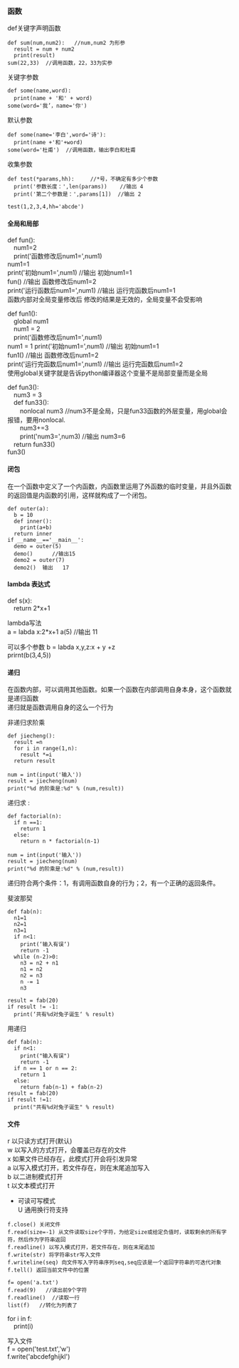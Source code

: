 ### 函数  
def关键字声明函数  
```
def sum(num,num2):   //num,num2 为形参  
  result = num + num2  
  print(result)  
sum(22,33)  //调用函数，22，33为实参  
```
  
关键字参数  
```
def some(name,word):  
  print(name + '和' + word)  
some(word='我’，name='你')  
```
 
默认参数  
```
def some(name='李白',word='诗'):  
  print(name +'和'+word)  
some(word='杜甫')  //调用函数，输出李白和杜甫  
```

收集参数  
```
def test(*params,hh):     //*号，不确定有多少个参数  
  print('参数长度：',len(params))    //输出 4  
  print('第二个参数是：',params[1])  //输出 2  

test(1,2,3,4,hh='abcde')  
```
#### 全局和局部  
def fun():  
&emsp;num1=2  
&emsp;print('函数修改后num1=',num1)  
num1=1  
print('初始num1=',num1)    //输出 初始num1=1  
fun()                       //输出  函数修改后num1=2  
print('运行函数后num1=',num1)  //输出   运行完函数后num1=1  
函数内部对全局变量修改后 修改的结果是无效的，全局变量不会受影响  

def fun1():  
&emsp;global num1  
&emsp;num1 = 2  
&emsp;print('函数修改后num1=',num1)  
num1 = 1 
print('初始num1=',num1)     //输出 初始num1=1  
fun1()                      //输出  函数修改后num1=2  
print('运行完函数后num1=',num1)  //输出   运行完函数后num1=2  
使用global关键字就是告诉python编译器这个变量不是局部变量而是全局  

def fun3():  
&emsp;num3 = 3  
&emsp;def fun33():   
&emsp;&emsp;nonlocal num3    //num3不是全局，只是fun33函数的外层变量，用global会报错，要用nonlocal.  
&emsp;&emsp;num3+=3  
&emsp;&emsp;print('num3=',num3)  //输出  num3=6  
&emsp;return fun33()  
fun3()  

#### 闭包  
在一个函数中定义了一个内函数，内函数里运用了外函数的临时变量，并且外函数的返回值是内函数的引用，这样就构成了一个闭包。 
```
def outer(a):  
  b = 10  
  def inner():  
    print(a+b)  
  return inner  
if __name__=='__main__':  
  demo = outer(5)  
  demo()      //输出15  
  demo2 = outer(7)  
  demo2()  输出   17    
```

#### lambda 表达式  
def s(x):  
&emsp;return 2*x+1  

lambda写法  
a = labda x:2*x+1
a(5)   //输出  11

可以多个参数
b = labda x,y,z:x + y +z  
prirnt(b(3,4,5))  


#### 递归  
在函数内部，可以调用其他函数。如果一个函数在内部调用自身本身，这个函数就是递归函数  
递归就是函数调用自身的这么一个行为  

非递归求阶乘  
```
def jiecheng():  
  result =n  
  for i in range(1,n):  
    result *=i  
  return result  

num = int(input('输入'))  
result = jiecheng(num)  
print("%d 的阶乘是:%d" % (num,result))  
```

递归求 :   
```
def factorial(n):  
  if n ==1:  
    return 1  
  else:  
    return n * factorial(n-1)  

num = int(input('输入'))  
result = jiecheng(num)  
print("%d 的阶乘是:%d" % (num,result)) 
```
递归符合两个条件：1，有调用函数自身的行为；2，有一个正确的返回条件。  

斐波那契  
```
def fab(n):  
  n1=1  
  n2=1  
  n3=1  
  if n<1:  
    print(‘输入有误‘)  
    return -1  
  while (n-2)>0:  
    n3 = n2 + n1  
    n1 = n2  
    n2 = n3  
    n -= 1  
    n3  

result = fab(20)  
if result != -1:  
  print(‘共有%d对兔子诞生‘ % result)  
```

用递归  
```
def fab(n):  
  if n<1:  
    print("输入有误")  
    return -1  
  if n == 1 or n == 2:  
    return 1  
  else:  
    return fab(n-1) + fab(n-2)  
result = fab(20)  
if result !=1:  
  print("共有%d对兔子诞生" % result)  
```

#### 文件  
r 以只读方式打开(默认)  
w 以写入的方式打开，会覆盖已存在的文件  
x 如果文件已经存在，此模式打开会将引发异常  
a 以写入模式打开，若文件存在，则在末尾追加写入  
b 以二进制模式打开  
t 以文本模式打开  
+ 可读可写模式  
U 通用换行符支持  
```
f.close() 关闭文件  
f.read(size=-1) 从文件读取size个字符，为给定size或给定负值时，读取剩余的所有字符，然后作为字符串返回  
f.readline() 以写入模式打开，若文件存在，则在末尾追加  
f.write(str) 将字符串str写入文件  
f.writeline(seq) 向文件写入字符串序列seq,seq应该是一个返回字符串的可迭代对象  
f.tell() 返回当前文件中的位置   

f= open('a.txt')  
f.read(9)   //读出前9个字符  
f.readline()  //读取一行  
list(f)   //转化为列表了  
```
for i in f:  
&emsp;print(i)  

写入文件  
f = open('test.txt','w')  
f.write('abcdefghijkl')  










